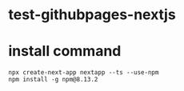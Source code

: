 # test-githubpages-nextjs

# install command
```
npx create-next-app nextapp --ts --use-npm
npm install -g npm@8.13.2
```